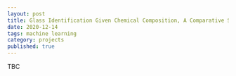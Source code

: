 ```yaml
---
layout: post
title: Glass Identification Given Chemical Composition, A Comparative Study of Random Forests and Decision Trees
date: 2020-12-14
tags: machine learning
category: projects
published: true
---
```


TBC
